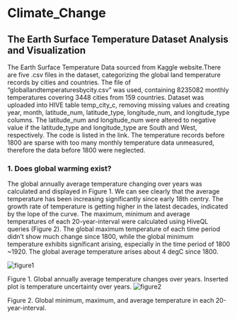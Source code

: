 # Climate_Change
## The Earth Surface Temperature Dataset Analysis and Visualization

The Earth Surface Temperature Data sourced from Kaggle website.There are five .csv files in the dataset, categorizing the global land temperature records by cities and countries. The file of “globallandtemperaturesbycity.csv” was used, containing 8235082 monthly temperatures covering 3448 cities from 159 countries. Dataset was uploaded into HIVE table temp_city_c, removing missing values and creating year, month, latitude_num, latitude_type, longitude_num, and longitude_type columns. The latitude_num and longitude_num were altered to negative value if the latitude_type and longitude_type are South and West, respectively. The code is listed in the link. The temperature records before 1800 are sparse with too many monthly temperature data unmeasured, therefore the data before 1800 were neglected. 

### 1. Does global warming exist?
The global annually average temperature changing over years was calculated and displayed in Figure 1. We can see clearly that the average temperature has been increasing significantly since early 18th centry. The growth rate of temperature is getting higher in the latest decades, indicated by the lope of the curve. The maximum, minimum and average temperatures of each 20-year-interval were calculated using HiveQL queries (Figure 2).  The global maximum temperature of each time period didn’t show much change since 1800, while the global minimum temperature exhibits significant arising, especially in the time period of 1800 ~1920. The global average temperature arises about 4 degC since 1800. 

   ![figure1](https://user-images.githubusercontent.com/19471954/27813450-ffc4a482-6043-11e7-8d17-5681efcaa473.png) 
  
  Figure 1. Global annually average temperature changes over years. Inserted plot is temperature uncertainty over years.
   ![figure2](https://user-images.githubusercontent.com/19471954/27813770-268f038a-6046-11e7-86c5-b3f92f0b7be1.png) 
  
  Figure 2. Global minimum, maximum, and average temperature in each 20-year-interval.





